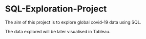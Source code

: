 # SQL-Exploration-Project
The aim of this project is to explore global covid-19 data using SQL. 

The data explored will be later visualised in Tableau.
